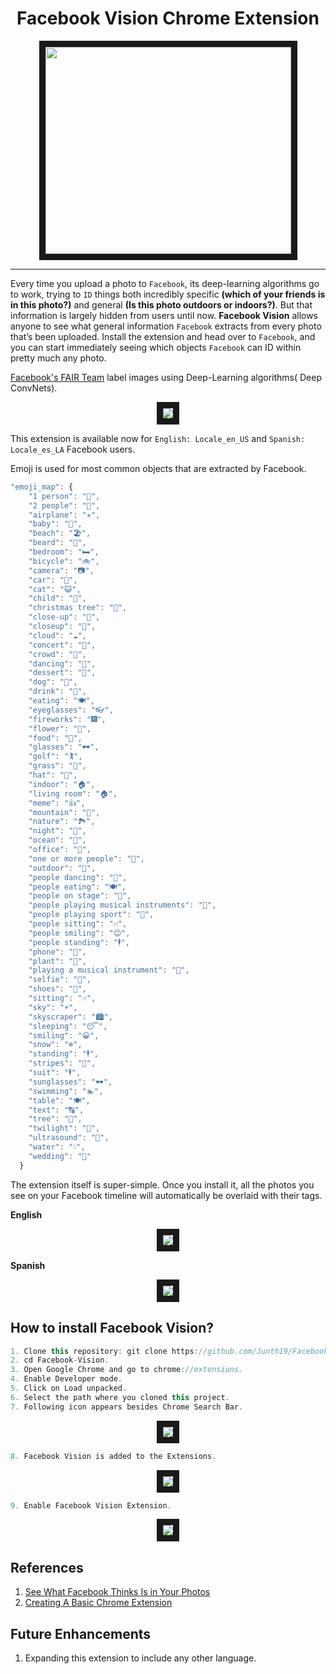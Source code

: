 <p align="center">
   <h1 align="center">Facebook Vision Chrome Extension</h1>
</p>
<p align="center">
  <img src="./assets/front.png" width="393" height="331" border="10">
</p>

---

Every time you upload a photo to `Facebook`, its deep-learning algorithms go to work, trying to `ID` things both incredibly specific **(which of your friends is in this photo?)** and general **(Is this photo outdoors or indoors?)**. But that information is largely hidden from users until now. **Facebook Vision** allows anyone to see what general information `Facebook` extracts from every photo that’s been uploaded. Install the extension and head over to `Facebook`, and you can start immediately seeing which objects `Facebook` can ID within pretty much any photo.

[Facebook's FAIR Team](https://ai.facebook.com/) label images using Deep-Learning algorithms( Deep ConvNets).

<p align="center">
  <img src="https://user-images.githubusercontent.com/25685098/79070820-c6112480-7cf7-11ea-9b02-3d3ca3908eec.PNG" border="10">
</p>

This extension is available now for `English: Locale_en_US` and `Spanish: Locale_es_LA` Facebook users.

Emoji is used for most common objects that are extracted by Facebook.
```js
"emoji_map": {
    "1 person": "👤",
    "2 people": "👥",
    "airplane": "✈️",
    "baby": "🍼",
    "beach": "🏖",
    "beard": "👴",
    "bedroom": "🛏",
    "bicycle": "🚲",
    "camera": "📷",
    "car": "🚗",
    "cat": "😺",
    "child": "👦",
    "christmas tree": "🎄",
    "close-up": "👀",
    "closeup": "👀",
    "cloud": "☁️",
    "concert": "🎤",
    "crowd": "👥",
    "dancing": "💃",
    "dessert": "🍰",
    "dog": "🐶",
    "drink": "🍹",
    "eating": "🍽",
    "eyeglasses": "👓",
    "fireworks": "🎆",
    "flower": "🌻",
    "food": "🍎",
    "glasses": "🕶",
    "golf": "🏌️‍",
    "grass": "🍃",
    "hat": "👒",
    "indoor": "🏠",
    "living room": "🏠",
    "meme": "👍",
    "mountain": "🌋",
    "nature": "🏞",
    "night": "🌃",
    "ocean": "🌊",
    "office": "💼",
    "one or more people": "👥",
    "outdoor": "🚵",
    "people dancing": "💃",
    "people eating": "🍽",
    "people on stage": "🎤",
    "people playing musical instruments": "🎸",
    "people playing sport": "🏀",
    "people sitting": "⑁",
    "people smiling": "😊",
    "people standing": "🕴",
    "phone": "📱",
    "plant": "🌿",
    "playing a musical instrument": "🎸",
    "selfie": "🤳",
    "shoes": "👡",
    "sitting": "⑁",
    "sky": "☀️",
    "skyscraper": "🏙",
    "sleeping": "😴",
    "smiling": "😀",
    "snow": "❄️",
    "standing": "🕴",
    "stripes": "💈",
    "suit": "🕴",
    "sunglasses": "🕶",
    "swimming": "🏊",
    "table": "🍽",
    "text": "🔠",
    "tree": "🌴",
    "twilight": "🌃",
    "ultrasound": "🍼",
    "water": "💧",
    "wedding": "💒"
  }
```

The extension itself is super-simple. Once you install it, all the photos you see on your Facebook timeline will automatically be overlaid with their tags.

**English**
<p align="center">
  <img src="./assets/en.PNG" border="10">
</p>

**Spanish**
<p align="center">
  <img src="./assets/es.PNG" border="10">
</p>

## How to install Facebook Vision?
``` js
1. Clone this repository: git clone https://github.com/Junth19/Facebook-Vision.git
2. cd Facebook-Vision.
3. Open Google Chrome and go to chrome://extensions.
4. Enable Developer mode.
5. Click on Load unpacked.
6. Select the path where you cloned this project.
7. Following icon appears besides Chrome Search Bar.
```
<p align="center">
  <img src="./icons/icon128.png" border="10">
</p>

``` js
8. Facebook Vision is added to the Extensions.
```
<p align="center">
  <img src="./assets/before.PNG" border="10">
</p>

``` js
9. Enable Facebook Vision Extension.
```
<p align="center">
  <img src="./assets/after.PNG" border="10">
</p>

## References
1. [See What Facebook Thinks Is in Your Photos](https://nymag.com/intelligencer/2017/01/see-what-facebook-thinks-is-in-your-photos.html)
2. [Creating A Basic Chrome Extension](https://www.thepolyglotdeveloper.com/2018/09/creating-basic-chrome-extension/)

## Future Enhancements
1. Expanding this extension to include any other language. 
